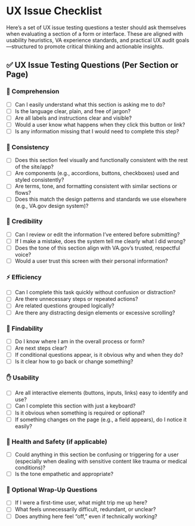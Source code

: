 # UX Issue Checklist
Here’s a set of UX issue testing questions a tester should ask themselves when evaluating a section of a form or interface. 
These are aligned with usability heuristics, VA experience standards, and practical UX audit goals—structured to promote critical thinking and actionable insights.

## ✅ UX Issue Testing Questions (Per Section or Page)
### 🧠 Comprehension
- [ ] Can I easily understand what this section is asking me to do?
- [ ] Is the language clear, plain, and free of jargon?
- [ ] Are all labels and instructions clear and visible?
- [ ] Would a user know what happens when they click this button or link?
- [ ] Is any information missing that I would need to complete this step?

### 🔁 Consistency
- [ ] Does this section feel visually and functionally consistent with the rest of the site/app?
- [ ] Are components (e.g., accordions, buttons, checkboxes) used and styled consistently?
- [ ] Are terms, tone, and formatting consistent with similar sections or flows?
- [ ] Does this match the design patterns and standards we use elsewhere (e.g., VA.gov design system)?

### 📣 Credibility
- [ ] Can I review or edit the information I’ve entered before submitting?
- [ ] If I make a mistake, does the system tell me clearly what I did wrong?
- [ ] Does the tone of this section align with VA.gov’s trusted, respectful voice?
- [ ] Would a user trust this screen with their personal information?

### ⚡ Efficiency
- [ ] Can I complete this task quickly without confusion or distraction?
- [ ] Are there unnecessary steps or repeated actions?
- [ ] Are related questions grouped logically?
- [ ] Are there any distracting design elements or excessive scrolling?

### 🧭 Findability
- [ ] Do I know where I am in the overall process or form?
- [ ] Are next steps clear?
- [ ] If conditional questions appear, is it obvious why and when they do?
- [ ] Is it clear how to go back or change something?

### ✋ Usability
- [ ] Are all interactive elements (buttons, inputs, links) easy to identify and use?
- [ ] Can I complete this section with just a keyboard?
- [ ] Is it obvious when something is required or optional?
- [ ] If something changes on the page (e.g., a field appears), do I notice it easily?

### 🚨 Health and Safety (if applicable)
- [ ] Could anything in this section be confusing or triggering for a user (especially when dealing with sensitive content like trauma or medical conditions)?
- [ ] Is the tone empathetic and appropriate?

### 📝 Optional Wrap-Up Questions
- [ ] If I were a first-time user, what might trip me up here?
- [ ] What feels unnecessarily difficult, redundant, or unclear?
- [ ] Does anything here feel “off,” even if technically working?
